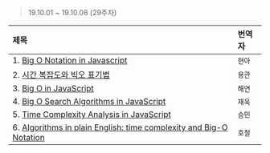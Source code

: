 > 19.10.01 ~ 19.10.08 (29주차)

| 제목 | 번역자 |
|:----|:---- |
| 1. [Big O Notation in Javascript](https://github.com/Lee-hyuna/33-js-concepts-kr/wiki/Big-O-Notation-in-JavaScript) | `현아` |
| 2. [시간 복잡도와 빅오 표기법](https://github.com/Lee-hyuna/33-js-concepts-kr/wiki/time-complexity-big-o-notation) | `용관` |
| 3. [Big O in JavaScript](https://medium.com/@gmedina229/big-o-in-javascript-36ff67766051) | `해연` |
| 4. [Big O Search Algorithms in JavaScript ](http://www.bradoncode.com/blog/2012/04/big-o-algorithm-examples-in-javascript.html) | `재욱` |
| 5. [Time Complexity Analysis in JavaScript](https://www.jenniferbland.com/time-complexity-analysis-in-javascript/) | `승민` |
| 6. [Algorithms in plain English: time complexity and Big-O Notation](https://github.com/Lee-hyuna/33-js-concepts-kr/wiki/Algorithms-in-plain-English:-time-complexity-and-Big-O-notation) | `호철` |
